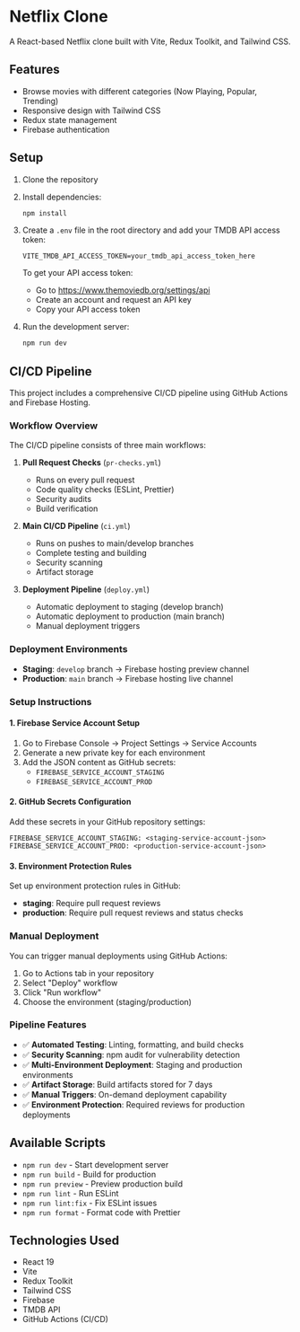 # Netflix Clone

A React-based Netflix clone built with Vite, Redux Toolkit, and Tailwind CSS.

## Features

- Browse movies with different categories (Now Playing, Popular, Trending)
- Responsive design with Tailwind CSS
- Redux state management
- Firebase authentication

## Setup

1. Clone the repository
2. Install dependencies:
   ```bash
   npm install
   ```

3. Create a `.env` file in the root directory and add your TMDB API access token:
   ```
   VITE_TMDB_API_ACCESS_TOKEN=your_tmdb_api_access_token_here
   ```

   To get your API access token:
   - Go to https://www.themoviedb.org/settings/api
   - Create an account and request an API key
   - Copy your API access token

4. Run the development server:
   ```bash
   npm run dev
   ```

## CI/CD Pipeline

This project includes a comprehensive CI/CD pipeline using GitHub Actions and Firebase Hosting.

### Workflow Overview

The CI/CD pipeline consists of three main workflows:

1. **Pull Request Checks** (`pr-checks.yml`)
   - Runs on every pull request
   - Code quality checks (ESLint, Prettier)
   - Security audits
   - Build verification

2. **Main CI/CD Pipeline** (`ci.yml`)
   - Runs on pushes to main/develop branches
   - Complete testing and building
   - Security scanning
   - Artifact storage

3. **Deployment Pipeline** (`deploy.yml`)
   - Automatic deployment to staging (develop branch)
   - Automatic deployment to production (main branch)
   - Manual deployment triggers

### Deployment Environments

- **Staging**: `develop` branch → Firebase hosting preview channel
- **Production**: `main` branch → Firebase hosting live channel

### Setup Instructions

#### 1. Firebase Service Account Setup

1. Go to Firebase Console → Project Settings → Service Accounts
2. Generate a new private key for each environment
3. Add the JSON content as GitHub secrets:
   - `FIREBASE_SERVICE_ACCOUNT_STAGING`
   - `FIREBASE_SERVICE_ACCOUNT_PROD`

#### 2. GitHub Secrets Configuration

Add these secrets in your GitHub repository settings:

```
FIREBASE_SERVICE_ACCOUNT_STAGING: <staging-service-account-json>
FIREBASE_SERVICE_ACCOUNT_PROD: <production-service-account-json>
```

#### 3. Environment Protection Rules

Set up environment protection rules in GitHub:
- **staging**: Require pull request reviews
- **production**: Require pull request reviews and status checks

### Manual Deployment

You can trigger manual deployments using GitHub Actions:

1. Go to Actions tab in your repository
2. Select "Deploy" workflow
3. Click "Run workflow"
4. Choose the environment (staging/production)

### Pipeline Features

- ✅ **Automated Testing**: Linting, formatting, and build checks
- ✅ **Security Scanning**: npm audit for vulnerability detection
- ✅ **Multi-Environment Deployment**: Staging and production environments
- ✅ **Artifact Storage**: Build artifacts stored for 7 days
- ✅ **Manual Triggers**: On-demand deployment capability
- ✅ **Environment Protection**: Required reviews for production deployments

## Available Scripts

- `npm run dev` - Start development server
- `npm run build` - Build for production
- `npm run preview` - Preview production build
- `npm run lint` - Run ESLint
- `npm run lint:fix` - Fix ESLint issues
- `npm run format` - Format code with Prettier

## Technologies Used

- React 19
- Vite
- Redux Toolkit
- Tailwind CSS
- Firebase
- TMDB API
- GitHub Actions (CI/CD)
